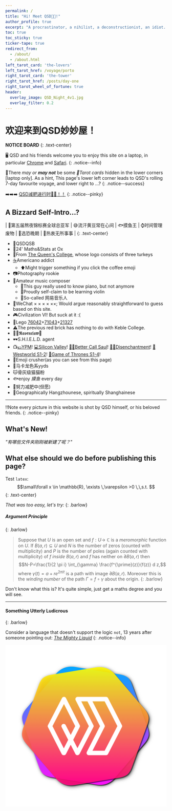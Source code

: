 ```yaml
---
permalink: /
title: "Hi! Meet QSD😵‍💫!"
author_profile: true
excerpt: "A procrastinator, a nihilist, a deconstructionist, an idiot. "
toc: true
toc_sticky: true
ticker-tape: true
redirect_from: 
  - /about/
  - /about.html
left_tarot_card: 'the-lovers'
left_tarot_href: /voyage/porto
right_tarot_card: 'the-tower'
right_tarot_href: /posts/day-one
right_tarot_wheel_of_fortune: true
header:
  overlay_image: QSD_Night_4v1.jpg
  overlay_filter: 0.2
---
```


# 欢迎来到QSD妙妙屋！

**NOTICE BOARD**
{: .text-center}

🖥️ QSD and his friends welcome you to enjoy this site on a laptop, in particular <u>Chrome</u> and <u>Safari</u>.
{: .notice--info}

🔮There *may or **may not*** be some *💫Tarot cards* hidden in the lower corners [laptop only]. As a hint, This page's lower left corner leads to QSD's rolling 7-day favourite voyage, and lower right to ...? 
{: .notice--success}

➡️➡️➡️ <a href="files/Commitments/Commitment_2022_1.pdf" target="_blank"> QSD减肥进行时💨💨！！</a>
{: .notice--pinky}

## A Bizzard Self-Intro...?

| 🌃第五届熬夜锦标赛全球总亚军 | 😅流汗黄豆常在心间 | 🐟摸鱼王 | ⌚️时间管理废物 | 🚦选恐晚期 | 🤤热衷无所事事 |
{: .text-center}

- 🤖QSDQSB
- 🔬24' Maths&Stats at Ox
- 🦃From [The Queen's College](https://www.queens.ox.ac.uk), whose logo consists of three turkeys
- [☕️](posts/2022/03/coffee-counter)Americano addict
  - ⬆️Might trigger something if you click the coffee emoji
- 📷Photography rookie
- 🎸Amateur music composer
  - 🎹This guy really used to know piano, but not anymore
  - 🎻Proudly self-claim to be learning violin
  - 🎺So-called 网易音乐人
- 📱WeChat $\times\times\times\times\times\times$; <span class="barlow">Would argue reasonably straightforward to guess based on this site.</span>
- 🎮Civilization VI! But suck at it :(
- 🧱Lego [76042](https://www.lego.com/en-gb/product/the-shield-helicarrier-76042)+[71043](https://www.lego.com/en-gb/product/hogwarts-castle-71043)+[21327](https://www.lego.com/en-gb/product/typewriter-21327)
- ⚠️The previous red brick has nothing to do with Keble College.
- 🧙‍♂️𝕽𝖆𝖛𝖊𝖓𝖈𝖑𝖆𝖜🦅
- 🕶S.H.I.E.L.D. agent
- 📺<span class="barlow">[💷YPM](https://www.imdb.com/title/tt0086831/)! [💻Silicon Valley](https://www.imdb.com/title/tt2575988/)! [🧑‍💼Better Call Saul](https://www.imdb.com/title/tt3032476/)! [👸🏼Disenchantment](https://www.imdb.com/title/tt5363918/)! [🤖Westworld S1-2](https://www.imdb.com/title/tt0475784/)! [🐉Game of Thrones S1-4](https://www.imdb.com/title/tt0944947/)!</span>
- 👾Emoji crusher(as you can see from this page)
- 🎨<span class="macaron">马卡龙色系yyds</span>
- 🐱骨灰级猫猫粉
- 🐟enjoy *摸鱼* every day
- 🏃努力减肥中(但愿)
- 🪷Geographically Hangzhounese, spiritually Shanghainese

----------

‼️Note every picture in this website is shot by QSD himself, or his beloved friends.
{: .notice--pinky}
## What's New!
_"有哪些文件夹刚刚被新建了呢？"_

## What else should we do before publishing this page?

Test `latex`: 
$$\small\forall x \in \mathbb{R}, \exists \,\varepsilon >0 \,\,s.t. $$
{: .text-center}

_That was too easy, let's try:_
{: .barlow}

##### Argument Principle
{: .barlow}

> Suppose that $U$ is an open set and $f: U \rightarrow$ $\mathbb{C}$ is a *meromorphic* function on $U$. If $B(a, r) \subseteq U$ and $N$ is the number of zeros (counted with multiplicity) and $P$ is the number of poles (again counted with multiplicity) of $f$ *inside* $B(a, r)$ and $f$ has neither on $\partial B(a, r)$ then $$N-P=\frac{1}{2 \pi i} \int_{\gamma} \frac{f^{\prime}(z)}{f(z)} d z,$$ where $\gamma(t)=a+r e^{2 \pi i t}$ is a path with image $\partial B(a, r)$. Moreover this is the *winding number* of the path $\Gamma=f \circ \gamma$ about the origin.
{: .barlow}

Don't know what this is? It's quite simple, just get a maths degree and you will see.

----

#### Something Utterly Ludicrous
{: .barlow}

Consider a language that doesn't support the logic `not`, 13 years after someone pointing out: *[The Mighty Liquid](https://github.com/Shopify/liquid/issues/138)*
{: .notice--info}

<div class="logo_wrapper"><a href="#欢迎来到qsd妙妙屋"><img src="/images/QSDLOGO-2000.svg" alt="QSD Logo" class="logo_style"></a></div>
